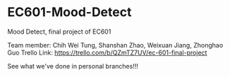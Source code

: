 # EC601-Mood-Detect
Mood Detect, final project of EC601

Team member: Chih Wei Tung, Shanshan Zhao, Weixuan Jiang, Zhonghao Guo
Trello Link: https://trello.com/b/QZmTZ7UV/ec-601-final-project

See what we've done in personal branches!!!

